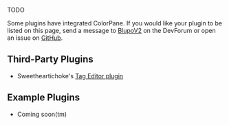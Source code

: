 TODO

Some plugins have integrated ColorPane. If you would like your plugin to be listed on this page, send a message to [BlupoV2](https://devforum.roblox.com/u/BlupoV2) on the DevForum or open an issue on [GitHub](https://github.com/Blupo/ColorPane/issues).

## Third-Party Plugins

- Sweetheartichoke's [Tag Editor plugin](https://devforum.roblox.com/t/101133)

## Example Plugins

- Coming soon(tm)